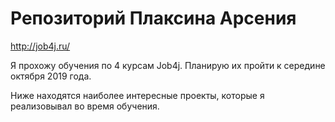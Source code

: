 # Репозиторий Плаксина Арсения
http://job4j.ru/

Я прохожу обучения по 4 курсам Job4j. Планирую их пройти к середине октября 2019 года.

Ниже находятся наиболее интересные проекты, которые я реализовывал во время обучения. 